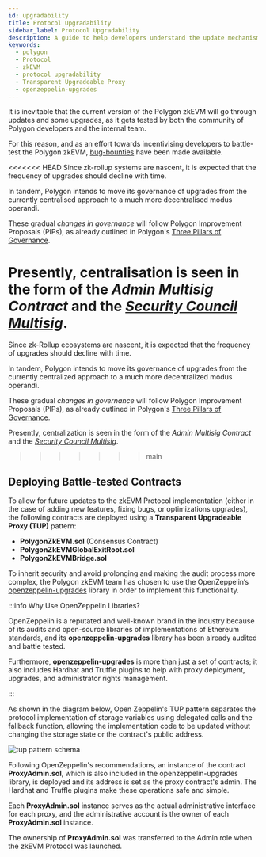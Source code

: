 ```yaml
---
id: upgradability
title: Protocol Upgradability
sidebar_label: Protocol Upgradability
description: A guide to help developers understand the update mechanism of the Polygon zkEVM protocol.
keywords:
  - polygon
  - Protocol
  - zkEVM
  - protocol upgradability
  - Transparent Upgradeable Proxy
  - openzeppelin-upgrades
---
```


It is inevitable that the current version of the Polygon zkEVM will go through updates and some upgrades, as it gets tested by both the community of Polygon developers and the internal team.

For this reason, and as an effort towards incentivising developers to battle-test the Polygon zkEVM, [bug-bounties](https://immunefi.com/bounty/polygonzkevm/) have been made available.

<<<<<<< HEAD
Since zk-rollup systems are nascent, it is expected that the frequency of upgrades should decline with time.

In tandem, Polygon intends to move its governance of upgrades from the currently centralised approach to a much more decentralised modus operandi.

These gradual _changes in governance_ will follow Polygon Improvement Proposals (PIPs), as already outlined in Polygon's [Three Pillars of Governance](https://forum.polygon.technology/t/the-three-pillars-of-polygon-governance-call-for-proposals/11847).

Presently, centralisation is seen in the form of the _Admin Multisig Contract_ and the [_Security Council Multisig_](/docs/protocol/security-council.md#security-council.md).
=======
Since zk-Rollup ecosystems are nascent, it is expected that the frequency of upgrades should decline with time.

In tandem, Polygon intends to move its governance of upgrades from the currently centralized approach to a much more decentralized modus operandi.

These gradual _changes in governance_ will follow Polygon Improvement Proposals (PIPs), as already outlined in Polygon's [Three Pillars of Governance](https://forum.polygon.technology/t/the-three-pillars-of-polygon-governance-call-for-proposals/11847).

Presently, centralization is seen in the form of the _Admin Multisig Contract_ and the [_Security Council Multisig_](/docs/protocol/security-council.md#security-council.md).
>>>>>>> main

## Deploying Battle-tested Contracts

To allow for future updates to the zkEVM Protocol implementation (either in the case of adding new features, fixing bugs, or optimizations upgrades), the following contracts are deployed using a **Transparent Upgradeable Proxy (TUP)** pattern:

- **PolygonZkEVM.sol** (Consensus Contract)
- **PolygonZkEVMGlobalExitRoot.sol**
- **PolygonZkEVMBridge.sol**

To inherit security and avoid prolonging and making the audit process more complex, the Polygon zkEVM team has chosen to use the OpenZeppelin’s [openzeppelin-upgrades](https://github.com/OpenZeppelin/openzeppelin-upgrades) library in order to implement this functionality.

:::info Why Use OpenZeppelin Libraries?

OpenZeppelin is a reputated and well-known brand in the industry because of its audits and open-source libraries of implementations of Ethereum standards, and its **openzeppelin-upgrades** library has been already audited and battle tested.

Furthermore, **openzeppelin-upgrades** is more than just a set of contracts; it also includes Hardhat and Truffle plugins to help with proxy deployment, upgrades, and administrator rights management.

:::

As shown in the diagram below, Open Zeppelin's TUP pattern separates the protocol implementation of storage variables using delegated calls and the fallback function, allowing the implementation code to be updated without changing the storage state or the contract's public address.

![tup pattern schema](figures/tup-pattern.png)

Following OpenZeppelin's recommendations, an instance of the contract **ProxyAdmin.sol**, which is also included in the openzeppelin-upgrades library, is deployed and its address is set as the proxy contract's admin. The Hardhat and Truffle plugins make these operations safe and simple.

Each **ProxyAdmin.sol** instance serves as the actual administrative interface for each proxy, and the administrative account is the owner of each **ProxyAdmin.sol** instance.

The ownership of **ProxyAdmin.sol** was transferred to the Admin role when the zkEVM Protocol was launched.
